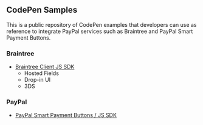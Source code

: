 ## CodePen Samples

This is a public repository of CodePen examples that developers can use as reference to integrate PayPal services such as Braintree and PayPal Smart Payment Buttons.

### Braintree
* [Braintree Client JS SDK](https://github.com/paypal/integration-packs/blob/main/codepen-samples/braintree-client-sdk.md)
  * Hosted Fields
  * Drop-in UI
  * 3DS

### PayPal

* [PayPal Smart Payment Buttons / JS SDK](https://github.com/paypal/integration-packs/blob/main/codepen-samples/paypal-js-sdk.md)	